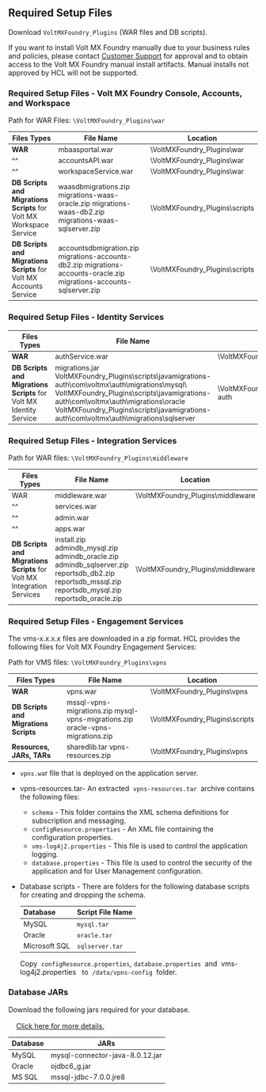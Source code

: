                              

Required Setup Files
--------------------

Download `VoltMXFoundry_Plugins` (WAR files and DB scripts).

If you want to install Volt MX Foundry manually due to your business rules and policies, please contact
[Customer Support](https://support.hcltechsw.com/csm) for approval and to obtain access to the Volt MX Foundry manual install artifacts. Manual installs not approved by HCL will not be supported.

### Required Setup Files - Volt MX Foundry Console, Accounts, and Workspace

Path for WAR Files: `\VoltMXFoundry_Plugins\war`

  
| Files Types | File Name | Location |
| --- | --- | --- |
| **WAR** | mbaasportal.war | \\VoltMXFoundry\_Plugins\\war |
|^^| accountsAPI.war | \\VoltMXFoundry\_Plugins\\war |
|^^| workspaceService.war | \\VoltMXFoundry\_Plugins\\war |
| **DB Scripts and Migrations Scripts** for Volt MX Workspace Service | waasdbmigrations.zip migrations-waas-oracle.zip migrations-waas-db2.zip migrations-waas-sqlserver.zip | \\VoltMXFoundry\_Plugins\\scripts |
| **DB Scripts and Migrations Scripts** for Volt MX Accounts Service | accountsdbmigration.zip migrations-accounts-db2.zip migrations-accounts-oracle.zip migrations-accounts-sqlserver.zip | \\VoltMXFoundry\_Plugins\\scripts |

### Required Setup Files - Identity Services

  
| Files Types | File Name | Location |
| --- | --- | --- |
| **WAR** | authService.war | \\VoltMXFoundry\_Plugins\\war |
| **DB Scripts and Migrations Scripts** for Volt MX Identity Service | migrations.jar VoltMXFoundry\_Plugins\\scripts\\javamigrations-auth\\com\\voltmx\\auth\\migrations\\mysql\\ VoltMXFoundry\_Plugins\\scripts\\javamigrations-auth\\com\\voltmx\\auth\\migrations\\oracle VoltMXFoundry\_Plugins\\scripts\\javamigrations-auth\\com\\voltmx\\auth\\migrations\\sqlserver | \\VoltMXFoundry\_Plugins\\scripts\\javamigrations-auth |

### Required Setup Files - Integration Services

Path for WAR files: `\VoltMXFoundry_Plugins\middleware`

  
| Files Types | File Name | Location |
| --- | --- | --- |
| WAR | middleware.war | \\VoltMXFoundry\_Plugins\\middleware |
|^^| services.war |
|^^| admin.war |
|^^| apps.war |
| **DB Scripts and Migrations Scripts** for Volt MX Integration Services | install.zip admindb\_mysql.zip admindb\_oracle.zip admindb\_sqlserver.zip reportsdb\_db2.zip reportsdb\_mssql.zip reportsdb\_mysql.zip reportsdb\_oracle.zip | \\VoltMXFoundry\_Plugins\\middleware |

### Required Setup Files - Engagement Services

The vms-x.x.x.x files are downloaded in a zip format. HCL provides the following files for Volt MX Foundry Engagement Services:

Path for VMS files: `\VoltMXFoundry_Plugins\vpns`

  
| Files Types | File Name | Location |
| --- | --- | --- |
| **WAR** | vpns.war | \\VoltMXFoundry\_Plugins\\vpns |
| **DB Scripts and Migrations Scripts** | mssql-vpns-migrations.zip mysql-vpns-migrations.zip oracle-vpns-migrations.zip | \\VoltMXFoundry\_Plugins\\scripts |
| **Resources, JARs, TARs** | sharedlib.tar vpns-resources.zip | \\VoltMXFoundry\_Plugins\\vpns |

*   `vpns.wa`r file that is deployed on the application server.
*   vpns-resources.tar\- An extracted  `vpns-resources.tar`  archive contains the following files:
    *   `schema` \- This folder contains the XML schema definitions for subscription and messaging.
    *   `configResource.properties` - An XML file containing the configuration properties.
    *   `vms-log4j2.properties` - This file is used to control the application logging.
    *   `database.properties` - This file is used to control the security of the application and for User Management configuration.
*   Database scripts - There are folders for the following database scripts for creating and dropping the schema.
    
    | Database | Script File Name |
    | --- | --- |
    | MySQL | `mysql.tar` |
    | Oracle | `oracle.tar` |
    | Microsoft SQL | `sqlserver.tar` |
    
    Copy  `configResource.properties`, `database.properties`  and  vms-log4j2.properties   to  `/data/vpns-config`  folder.
    

### Database JARs

Download the following jars required for your database.

[![Closed](../Skins/Default/Stylesheets/Images/transparent.gif)Click here for more details.](javascript:void(0);)

  
| Database | JARs |
| --- | --- |
| MySQL | mysql-connector-java-8.0.12.jar |
| Oracle | ojdbc6\_g.jar |
| MS SQL | mssql-jdbc-7.0.0.jre8 |

